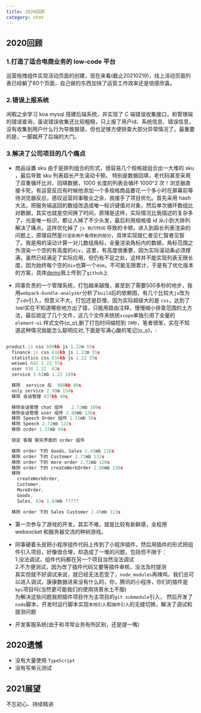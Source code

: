 ```yaml
---
title: 2020回顾    
category: chat
---
```


##  2020回顾    

### 1.打造了适合电商业务的 low-code 平台  

运营拖拽组件实现活动页面的创建，现在来看(截止20210219)，线上活动页面列表已经躺了80个页面，自己做的东西加快了运营工作效率还是倍感欣喜。  

### 2.错误上报系统  

闲暇之余学习 koa mysql 搭建后端系统，并实现了 C 端错误收集接口，和管理端的错误查询，虽说错误收集还比较粗糙，只上报了用户id、系统信息、错误信息，没有收集到用户什么行为导致报错，但也足够方便排查大部分异常情况了。最重要的是，一脚踹开了后端的大门。  

### 3.解决了公司项目的几个痛点  

- 商品设置 sku 由于是排列组合的形式，很容易几个规格就组合出一大堆的 sku ，最后导致 sku 列表超长产生滚动卡顿。  特别是数据回填，老代码甚至采用了双重循环比对、回填数据，1000 长度的列表会循环 1000^2 次！浏览器直接卡死，有运营反应有时候他添加一个多规格商品要花一个多小时在屏幕前等待浏览器反应，感叹运营同事敬业之余，我接手了项目优化。首先采用 hash 大法，把服务端返回的数组改造成唯一标识键值对对象，然后单次循环数组比对数据，其实也就是空间换了时间，原理是这样，实际情况比我描述的复杂多了，光是唯一标识，都让人掉了不少头发，最后利用规格值 id 从小到大排列解决了痛点。这样优化掉了 `js 执行时间` 导致的卡顿，进入到超长列表渲染的问题上，原理自然是`只渲染用户看得到的部分`，具体实现就仁者见仁智者见智了。我是用的滚动计算一对儿数组角标，全量渲染角标内的数据，角标范围之外渲染一个空的有高度的`div`，这里，有高度很重要，因为实际滚动条必须撑满，虽然已经满足了实际应用，但仍有不足之处，这样并不能实现列表无限长度，因为始终每个空的`div`也算一个`dom`，不可能无限累计，于是有了优化版本的方案，具体[demo](https://github.com/facexl/infinityList)我上传到了`github`上  

- 同事负责的一个管理系统，打包越来越慢，甚至到了需要500多秒的地步，我用`webpack-bundle-analyzer`分析了`build`后的依赖图，有几个比较大`js`改为了`cdn`引入，但意义不大，打包还是巨慢，因为实际超级大的是 `css`，达到了`3mb`!实在不知道哪些地方出了错，只能用路由注释，慢慢缩小排查范围的土方法，最后锁定了几个文件，这几个文件夹统统`scope`单独引用了全量的 `element-ui` 样式文件(ಥ_ಥ),删了打包时间缩短到 `70秒`，笔者很笨，实在不知道这种情况我能怎么聪明应对,下面是写满心酸的笔记(ಥ_ಥ)，:  
```javascript

product.js css 609kb js 1.22m 55s
  finance.js css 616kb js 1.22m 55s
  statistics css 634kb js 1.22 55s
  weiwei 642 1.22 55s
  user 938 1.22  63s 
  service 3.61mb 1.22 189s 

  移除  service 后  980kb 80s
  only service 2.99m 154s 
  移除 会话管理 837kb 40s  

  移除会话管理 chat 组件   2.72mb 109s
  移除会话管理 user 组件 2.98mb 136s 
  移除 Speech Order 组件 1.11mb 58s
  移除 Speech 2.72mb 122s
  移除 order 1.37mb 69s 

  锁定 客服 聊天界面的 order 组件  

  移除 order 下的 Goods、Sales 2.45mb 118s 
  移除 order 下的 Customer 2.72mb 132s 
  移除 order 下的 more-order 2.72mb 120s
  移除 order 下的 createWorkOrder 2.98mb 138s  
  移除
    createWorkOrder,
    Customer,
    MoreOrder,
    Goods,
    Sales, 83s 1.64mb ?????

  移除 order 下的 Sales Customer 2.45mb 113s  

  ```  

  - 第一次参与了游戏的开发，其实不难，就是比较有新鲜感，全程用 websocket 和服务器交流的种树游戏。  
  - 同事硬着头皮把小程序组件代码上传到了小程序插件，然后用插件的形式把组件引入项目，好像很合理，却造成了一堆的问题，包括但不限于：  
  1.没法调试，组件代码都在另一个项目当然没法调试  
  2.不方便测试，因为改了插件代码又要等插件审核，没法及时提测  
  其实但就不好调试来说，就已经无法忍受了，`node_modules`再辣鸡，我们总可以进入调试，康康数据进来没有什么的，你，腾讯的小程序，你们的插件是`kpi`项目吗(当然更可能我们的使用场景水土不服)  
  为解决这些问题我把插件项目作为主项目的`git submodule`引入，
  然后开发了`node`脚本，开发时运行脚本实现`本地引入`和`插件引入`的无缝切换，解决了调试和提测问题  

  - 开发客服系统(由于和寻常业务有所区别，还是提一嘴)  

  ## 2020遗憾  

  - 没有大量使用 `TypeScript`  
  - 没有写单元测试  
   
  ## 2021展望  

  不忘初心、持续精进  
